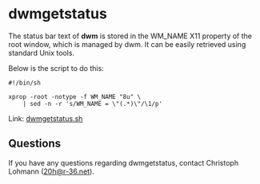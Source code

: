 dwmgetstatus
============

The status bar text of **dwm** is stored in the WM_NAME X11 property of the
root window, which is managed by dwm. It can be easily retrieved using
standard Unix tools.

Below is the script to do this:

	#!/bin/sh

	xprop -root -notype -f WM_NAME "8u" \
		| sed -n -r 's/WM_NAME = \"(.*)\"/\1/p'

Link: [dwmgetstatus.sh](//dwm.suckless.org/dwmgetstatus.sh)

Questions
---------

If you have any questions regarding dwmgetstatus, contact Christoph Lohmann
(<20h@r-36.net>).

